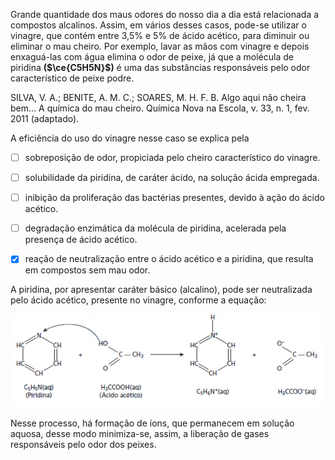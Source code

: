 

Grande quantidade dos maus odores do nosso dia a dia está relacionada a compostos alcalinos. Assim, em vários desses casos, pode-se utilizar o vinagre, que contém entre 3,5% e 5% de ácido acético, para diminuir ou eliminar o mau cheiro. Por exemplo, lavar as mãos com vinagre e depois enxaguá-las com água elimina o odor de peixe, já que a molécula de piridina **($\ce{C5H5N}$)** é uma das substâncias responsáveis pelo odor característico de peixe podre.

SILVA, V. A.; BENITE, A. M. C.; SOARES, M. H. F. B. Algo aqui não cheira bem… A química do mau cheiro. Química Nova na Escola, v. 33, n. 1, fev. 2011 (adaptado).

A eficiência do uso do vinagre nesse caso se explica pela



- [ ] sobreposição de odor, propiciada pelo cheiro característico do vinagre.
- [ ] solubilidade da piridina, de caráter ácido, na solução ácida empregada.
- [ ] inibição da proliferação das bactérias presentes, devido à ação do ácido acético.
- [ ] degradação enzimática da molécula de piridina, acelerada pela presença de ácido acético.
- [x] reação de neutralização entre o ácido acético e a piridina, que resulta em compostos sem mau odor.


A piridina, por apresentar caráter básico (alcalino), pode ser neutralizada pelo ácido acético, presente no vinagre, conforme a equação:

![](e9637f31-2ba2-0f0f-1fc2-d654036a5dbe.png)

Nesse processo, há formação de íons, que permanecem em solução aquosa, desse modo minimiza-se, assim, a liberação de gases responsáveis pelo odor dos peixes.
